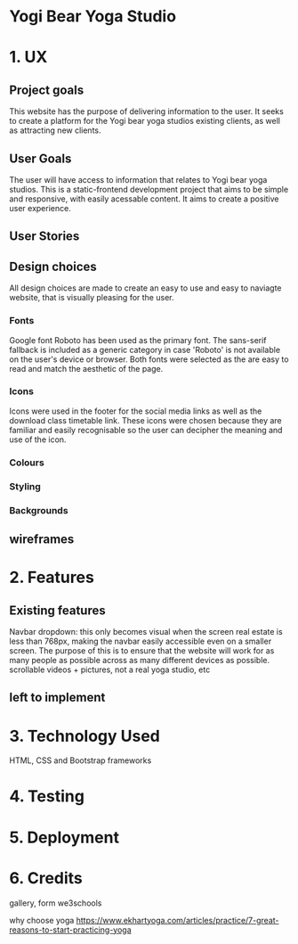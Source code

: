 # Yogi Bear Yoga Studio

# 1. UX

## Project goals

This website has the purpose of delivering information to the user.
It seeks to create a platform for the Yogi bear yoga studios existing clients, as well as attracting new clients.

## User Goals

The user will have access to information that relates to Yogi bear yoga studios.
This is a static-frontend development project that aims to be simple and responsive, with easily acessable content.
It aims to create a positive user experience.

## User Stories

## Design choices

All design choices are made to create an easy to use and easy to naviagte website, that is visually pleasing for the user.

### Fonts
Google font Roboto has been used as the primary font. The sans-serif fallback is included as a generic category in case 'Roboto' is not available on the user's device or browser. Both fonts were selected as the are easy to read and match the aesthetic of the page.

### Icons
Icons were used in the footer for the social media links as well as the download class timetable link. These icons were chosen because they are familiar and easily recognisable so the user can decipher the meaning and use of the icon. 

### Colours

### Styling

### Backgrounds

## wireframes

# 2. Features

## Existing features

Navbar dropdown: this only becomes visual when the screen real estate is less than 768px, making the navbar easily accessible even on a smaller screen. The purpose of this is to ensure that the website will work for as many people as possible across as many different devices as possible. scrollable videos + pictures, not a real yoga studio, etc

## left to implement

# 3. Technology Used

HTML, CSS and Bootstrap frameworks

# 4. Testing

# 5. Deployment

# 6. Credits

gallery, form we3schools

why choose yoga
https://www.ekhartyoga.com/articles/practice/7-great-reasons-to-start-practicing-yoga
